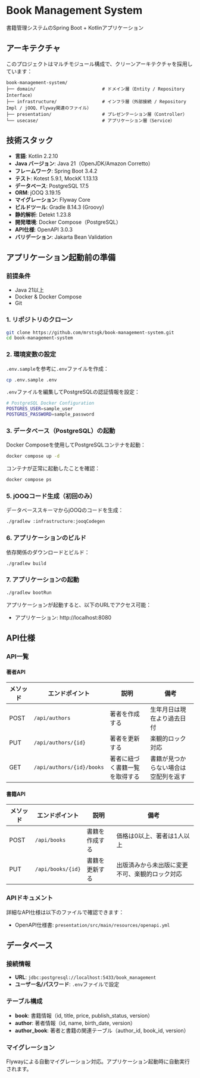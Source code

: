 # Book Management System

書籍管理システムのSpring Boot + Kotlinアプリケーション

## アーキテクチャ

このプロジェクトはマルチモジュール構成で、クリーンアーキテクチャを採用しています：

```
book-management-system/
├── domain/                         # ドメイン層（Entity / Repository Interface）
├── infrastructure/                 # インフラ層（外部接続 / Repository Impl / jOOQ、Flyway関連のファイル）
├── presentation/                   # プレゼンテーション層（Controller）
└── usecase/                        # アプリケーション層（Service）
```

## 技術スタック

- **言語**: Kotlin 2.2.10
- **Java バージョン**: Java 21（OpenJDK/Amazon Corretto）
- **フレームワーク**: Spring Boot 3.4.2
- **テスト**: Kotest 5.9.1, MockK 1.13.13
- **データベース**: PostgreSQL 17.5
- **ORM**: jOOQ 3.19.15
- **マイグレーション**: Flyway Core
- **ビルドツール**: Gradle 8.14.3 (Groovy)
- **静的解析**: Detekt 1.23.8
- **開発環境**: Docker Compose（PostgreSQL）
- **API仕様**: OpenAPI 3.0.3
- **バリデーション**: Jakarta Bean Validation

## アプリケーション起動前の準備

### 前提条件
- Java 21以上
- Docker & Docker Compose
- Git

### 1. リポジトリのクローン
```bash
git clone https://github.com/mrstsgk/book-management-system.git
cd book-management-system
```

### 2. 環境変数の設定

`.env.sample`を参考に`.env`ファイルを作成：

```bash
cp .env.sample .env
```

`.env`ファイルを編集してPostgreSQLの認証情報を設定：
```bash
# PostgreSQL Docker Configuration
POSTGRES_USER=sample_user
POSTGRES_PASSWORD=sample_password
```

### 3. データベース（PostgreSQL）の起動

Docker Composeを使用してPostgreSQLコンテナを起動：

```bash
docker compose up -d
```

コンテナが正常に起動したことを確認：
```bash
docker compose ps
```

### 5. jOOQコード生成（初回のみ）

データベーススキーマからjOOQのコードを生成：

```bash
./gradlew :infrastructure:jooqCodegen
```

### 6. アプリケーションのビルド

依存関係のダウンロードとビルド：

```bash
./gradlew build
```

### 7. アプリケーションの起動

```bash
./gradlew bootRun
```

アプリケーションが起動すると、以下のURLでアクセス可能：
- アプリケーション: http://localhost:8080

## API仕様

### API一覧

#### 著者API

| メソッド | エンドポイント | 説明 | 備考 |
|---------|---------------|------|------|
| POST | `/api/authors` | 著者を作成する | 生年月日は現在より過去日付 |
| PUT | `/api/authors/{id}` | 著者を更新する | 楽観的ロック対応 |
| GET | `/api/authors/{id}/books` | 著者に紐づく書籍一覧を取得する | 書籍が見つからない場合は空配列を返す |

#### 書籍API

| メソッド | エンドポイント | 説明 | 備考 |
|---------|---------------|------|------|
| POST | `/api/books` | 書籍を作成する | 価格は0以上、著者は1人以上 |
| PUT | `/api/books/{id}` | 書籍を更新する | 出版済みから未出版に変更不可、楽観的ロック対応 |

### APIドキュメント

詳細なAPI仕様は以下のファイルで確認できます：
- OpenAPI仕様書: `presentation/src/main/resources/openapi.yml`

## データベース

### 接続情報
- **URL**: `jdbc:postgresql://localhost:5433/book_management`
- **ユーザー名/パスワード**: `.env`ファイルで設定

### テーブル構成
- **book**: 書籍情報（id, title, price, publish_status, version）
- **author**: 著者情報（id, name, birth_date, version）
- **author_book**: 著者と書籍の関連テーブル（author_id, book_id, version）

### マイグレーション
Flywayによる自動マイグレーション対応。アプリケーション起動時に自動実行されます。